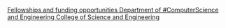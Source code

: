 [Fellowships and funding opportunities   Department of #ComputerScience and Engineering   College of Science and Engineering](https://qi.tc/qi/114074)